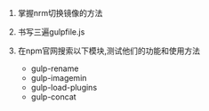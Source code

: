 1. 掌握nrm切换镜像的方法

2. 书写三遍gulpfile.js
3. 在npm官网搜索以下模块,测试他们的功能和使用方法
    + gulp-rename
    + gulp-imagemin
    + gulp-load-plugins
    + gulp-concat